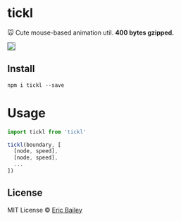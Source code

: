 # tickl
🐭 Cute mouse-based animation util. **400 bytes gzipped.**

<img src='https://raw.githubusercontent.com/the-couch/tickl/master/tickl.gif' style='max-width: 100%; border: 1px solid #6a737d;' />

## Install
```
npm i tickl --save
```

# Usage
```javascript
import tickl from 'tickl'

tickl(boundary, [
  [node, speed],
  [node, speed],
  ...
])
```

## License
MIT License © [Eric Bailey](https://estrattonbailey.com)
